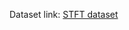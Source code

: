 Dataset link: [STFT dataset](https://fptuniversity-my.sharepoint.com/personal/tienpmde170231_fpt_edu_vn/_layouts/15/onedrive.aspx?id=%2Fpersonal%2Ftienpmde170231_fpt_edu_vn%2FDocuments%2FSTFT_npy_dataset%2Ezip&parent=%2Fpersonal%2Ftienpmde170231_fpt_edu_vn%2FDocuments&ga=1)
